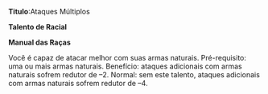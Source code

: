 **Titulo**:Ataques Múltiplos

**Talento de Racial**

**Manual das Raças**

 Você é capaz de atacar melhor com suas armas naturais. Pré-requisito: uma ou mais armas naturais. Benefício: ataques adicionais com armas naturais sofrem redutor de –2. Normal: sem este talento, ataques adicionais com armas naturais sofrem redutor de –4.